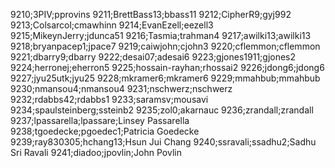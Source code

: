 9210;3PIV;pprovins
9211;BrettBass13;bbass11
9212;CipherR9;gyj992
9213;Colsarcol;cmawhinn
9214;EvanEzell;eezell3
9215;MikeynJerry;jdunca51
9216;Tasmia;trahman4
9217;awilki13;awilki13
9218;bryanpacep1;jpace7
9219;caiwjohn;cjohn3
9220;cflemmon;cflemmon
9221;dbarry9;dbarry
9222;desai07;adesai6
9223;gjones1911;gjones2
9224;herronej;eherron5
9225;hossain-rayhan;rhossai2
9226;jdong6;jdong6
9227;jyu25utk;jyu25
9228;mkramer6;mkramer6
9229;mmahbub;mmahbub
9230;nmansou4;nmansou4
9231;nschwerz;nschwerz
9232;rdabbs42;rdabbs1
9233;saramsv;mousavi
9234;spaulsteinberg;ssteinb2
9235;zol0;akarnauc
9236;zrandall;zrandall
9237;lpassarella;lpassare;Linsey Passarella
9238;tgoedecke;pgoedec1;Patricia Goedecke
9239;ray830305;hchang13;Hsun Jui Chang
9240;ssravali;ssadhu2;Sadhu Sri Ravali
9241;diadoo;jpovlin;John Povlin
